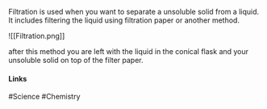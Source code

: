 Filtration is used when you want to separate a unsoluble solid from a liquid. It includes filtering the liquid using filtration paper or another method.

![[Filtration.png]]

after this method you are left with the liquid in the conical flask and your unsoluble solid on top of the filter paper.

#### Links
#Science #Chemistry 